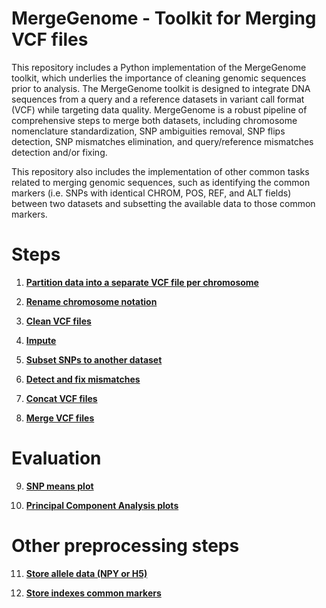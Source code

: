 # MergeGenome - Toolkit for Merging VCF files

This repository includes a Python implementation of the MergeGenome toolkit, which underlies the importance of cleaning genomic sequences prior to analysis. The MergeGenome toolkit is designed to integrate DNA sequences from a query and a reference datasets in variant call format (VCF) while targeting data quality. MergeGenome is a robust pipeline of comprehensive steps to merge both datasets, including chromosome nomenclature standardization, SNP ambiguities removal, SNP flips detection, SNP mismatches elimination, and query/reference mismatches detection and/or fixing.

This repository also includes the implementation of other common tasks related to merging genomic sequences, such as identifying the common markers (i.e. SNPs with identical CHROM, POS, REF, and ALT fields) between two datasets and subsetting the available data to those common markers.

# Steps

1. **[Partition data into a separate VCF file per chromosome](readmes/README_1_partition_into_separate_files.md)**

2. **[Rename chromosome notation](readmes/README_2_rename_chrom_notation.md)**

3. **[Clean VCF files](readmes/README_3_clean_vcf_files.md)**

4. **[Impute](readmes/README_4_impute.md)**

5. **[Subset SNPs to another dataset](readmes/README_5_snps_subsetting.md)**

6. **[Detect and fix mismatches](readmes/README_6_detect_and_fix_mismatches.md)**

7. **[Concat VCF files](readmes/README_7_concat_vcf_files.md)**

8. **[Merge VCF files](readmes/README_8_merge_vcf_files.md)**

# Evaluation

9. **[SNP means plot](readmes/README_9_evaluate_with_snp_means_plot.md)**

10. **[Principal Component Analysis plots](readmes/README_10_evaluate_with_pca_plots.md)**

# Other preprocessing steps

11. **[Store allele data (NPY or H5)](readmes/README_11_store_allele_data.md)**

12. **[Store indexes common markers](readmes/README_12_store_indexes_common_markers.md)**